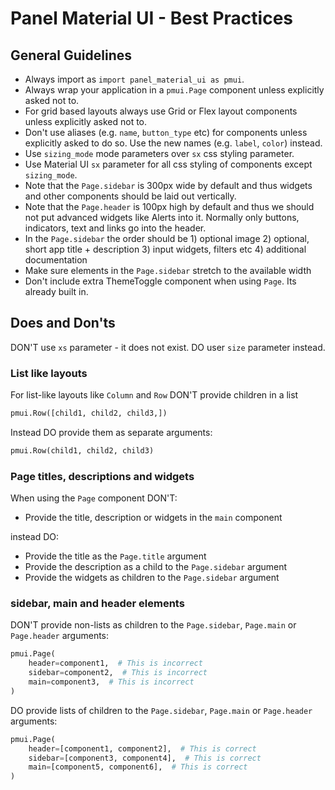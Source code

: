 # Panel Material UI - Best Practices

## General Guidelines

- Always import as `import panel_material_ui as pmui`.
- Always wrap your application in a `pmui.Page` component unless explicitly asked not to.
- For grid based layouts always use Grid or Flex layout components unless explicitly asked not to.
- Don't use aliases (e.g. `name`, `button_type` etc) for components unless explicitly asked to do so. Use the new names (e.g. `label`, `color`) instead.
- Use `sizing_mode` mode parameters over `sx` css styling parameter.
- Use Material UI `sx` parameter for all css styling of components except `sizing_mode`.
- Note that the `Page.sidebar` is 300px wide by default and thus widgets and other components should be laid out vertically.
- Note that the `Page.header` is 100px high by default and thus we should not put advanced widgets like Alerts into it. Normally only buttons, indicators, text and links go into the header.
- In the `Page.sidebar` the order should be 1) optional image 2) optional, short app title + description 3) input widgets, filters etc 4) additional documentation
- Make sure elements in the `Page.sidebar` stretch to the available width
- Don't include extra ThemeToggle component when using `Page`. Its already built in.

## Does and Don'ts

DON'T use `xs` parameter - it does not exist. DO user `size` parameter instead.

### List like layouts

For list-like layouts like `Column` and `Row` DON'T provide children in a list

```python
pmui.Row([child1, child2, child3,])
```

Instead DO provide them as separate arguments:

```python
pmui.Row(child1, child2, child3)
```

### Page titles, descriptions and widgets

When using the `Page` component DON'T:

- Provide the title, description or widgets in the `main` component

instead DO:

- Provide the title as the `Page.title` argument
- Provide the description as a child to the `Page.sidebar` argument
- Provide the widgets as children to the `Page.sidebar` argument

### sidebar, main and header elements

DON'T provide non-lists as children to the `Page.sidebar`, `Page.main` or `Page.header` arguments:

```python
pmui.Page(
    header=component1,  # This is incorrect
    sidebar=component2,  # This is incorrect
    main=component3,  # This is incorrect
)
```

DO provide lists of children to the `Page.sidebar`, `Page.main` or `Page.header` arguments:

```python
pmui.Page(
    header=[component1, component2],  # This is correct
    sidebar=[component3, component4],  # This is correct
    main=[component5, component6],  # This is correct
)
```
